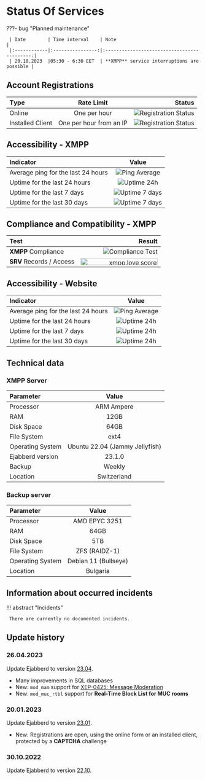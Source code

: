# Status Of Services

???- bug "Planned maintenance"

     | Date        | Time interval    | Note                                        |
     |:------------|:----------------:|:-------------------------------------------:|
     | 20.10.2023  |05:30 - 6:30 EET  | **XMPP** service interruptions are possible |

## Account Registrations

| Тype              |Rate Limit              |Status                           |
|:------------------|:----------------------:|-------------------------:|
| Online            |One per hour            |![Registration Status](https://uptime.tinyserver.eu/api/badge/141/status?label=&upLabel=OPEN&downLabel=CLOSED) |
| Installed Client  |One per hour from an IP |![Registration Status](https://uptime.tinyserver.eu/api/badge/141/status?label=&upLabel=OPEN&downLabel=CLOSED) |

## Accessibility - **XMPP**

| Indicator |Value |
|:---------------------------|:---------------------------------------------------:|
| Average ping for the last 24 hours|![Ping Average](https://uptime.tinyserver.eu/api/badge/120/ping?label=) |
| Uptime for the last 24 hours |![Uptime 24h](https://uptime.tinyserver.eu/api/badge/121/uptime/24?label=)|
| Uptime for the last 7 days |![Uptime 7 days](https://uptime.tinyserver.eu/api/badge/121/uptime/168?label=)|
| Uptime for the last 30 days |![Uptime 7 days](https://uptime.tinyserver.eu/api/badge/121/uptime/720?label=)|

## Compliance and Compatibility - **XMPP**

| Test                |Result                                                                  |
|:--------------------|-----------------------------------------------------------------------:|
| **XMPP** Compliance| ![Compliance Test](https://compliance.conversations.im/badge/chatrix.one) |
|**SRV** Records / Access| <a href='https://xmpp.love/servers/chatrix.one/results'><img src='https://xmpp.love/servers/chatrix.one/badge' width='201px' height= '18px' alt='xmpp.love score'></a> |

## Accessibility - Website

| Indicator                  | Value                                                 |
|:---------------------------|:-----------------------------------------------------:|
| Average ping for the last 24 hours|![Ping Average](https://uptime.tinyserver.eu/api/badge/135/ping) |
| Uptime for the last 24 hours |![Uptime 24h](https://uptime.tinyserver.eu/api/badge/135/uptime/24?label=)|
| Uptime for the last 7 days |![Uptime 24h](https://uptime.tinyserver.eu/api/badge/135/uptime/168?label=)|
| Uptime for the last 30 days |![Uptime 24h](https://uptime.tinyserver.eu/api/badge/135/uptime/720?label=)|

## Technical data

### XMPP Server

| Parameter           | Value                 |
|:--------------------|:-------------------------------:|
| Processor       | ARM Ampere    |
| RAM | 12GB |
| Disk Space | 64GB |
| File System | ext4 |
| Operating System | Ubuntu 22.04 (Jammy Jellyfish) |
| Ejabberd version | 23.1.0 |
| Backup | Weekly |
| Location | Switzerland |

### Backup server

| Parameter | Value |
|:--------------------|:-------------------------------:|
| Processor | AMD EPYC 3251 |
| RAM | 64GB |
| Disk Space | 5TB |
| File System | ZFS (RAIDZ-1) |
| Operating System | Debian 11 (Bullseye) |
| Location | Bulgaria |

## Information about occurred incidents

!!! abstract "Incidents"

     There are currently no documented incidents.

## Update history

### 26.04.2023

Update Ejabberd to version [23.04](https://github.com/processone/ejabberd/releases/tag/23.04).

- Many improvements in SQL databases
- New: `mod_mam` support for [XEP-0425: Message Moderation](https://xmpp.org/extensions/xep-0425.html)
- New: `mod_muc_rtbl` support for **Real-Time Block List for MUC rooms**

### 20.01.2023

Update Ejabberd to version [23.01](https://github.com/processone/ejabberd/releases/tag/23.01).

- New: Registrations are open, using the online form or an installed client, protected by a **CAPTCHA** challenge

### 30.10.2022

Update Ejabberd to version [22.10](https://github.com/processone/ejabberd/releases/tag/22.10).
